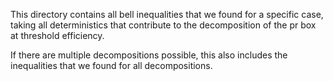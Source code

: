 This directory contains all bell inequalities that we found for a specific case, taking all deterministics that 
contribute to the decomposition of the pr box at threshold efficiency. 

If there are multiple decompositions possible, this also includes the inequalities that we found for all decompositions.